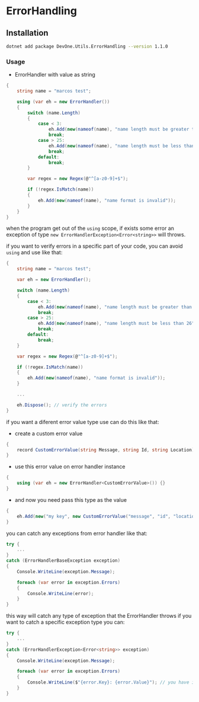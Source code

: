 # ErrorHandling

## Installation

```sh
dotnet add package DevOne.Utils.ErrorHandling --version 1.1.0
```

### Usage

- ErrorHandler with value as string

```cs
{
    string name = "marcos test";

    using (var eh = new ErrorHandler())
    {
        switch (name.Length)
        {
            case < 3:
                eh.Add(new(nameof(name), "name length must be greater than 2"));
                break;
            case > 25:
                eh.Add(new(nameof(name), "name length must be less than 26"));
                break;
            default:
                break;
        }

        var regex = new Regex(@"^[a-z0-9]+$");

        if (!regex.IsMatch(name))
        {
            eh.Add(new(nameof(name), "name format is invalid"));
        }
    }
}
```

when the program get out of the `using` scope, if exists some error an exception of type
`new ErrorHandlerException<Error<string>>` will throws.

if you want to verify errors in a specific part of your code, you can avoid `using` and use like that:

```cs
{
    string name = "marcos test";

    var eh = new ErrorHandler();

    switch (name.Length)
    {
        case < 3:
            eh.Add(new(nameof(name), "name length must be greater than 2"));
            break;
        case > 25:
            eh.Add(new(nameof(name), "name length must be less than 26"));
            break;
        default:
            break;
    }

    var regex = new Regex(@"^[a-z0-9]+$");

    if (!regex.IsMatch(name))
    {
        eh.Add(new(nameof(name), "name format is invalid"));
    }

    ...

    eh.Dispose(); // verify the errors
}
```

if you want a diferent error value type use can do this like that:

* create a custom error value
```cs
{
    record CustomErrorValue(string Message, string Id, string Location);
}
```

* use this error value on error handler instance
```cs
{
    using (var eh = new ErrorHandler<CustomErrorValue>()) {}
}
```

* and now you need pass this type as the value
```cs
{
    eh.Add(new("my key", new CustomErrorValue("message", "id", "location")));
}
```

you can catch any exceptions from error handler like that:

```cs
try {
    ...
}
catch (ErrorHandlerBaseException exception)
{
    Console.WriteLine(exception.Message);

    foreach (var error in exception.Errors)
    {
        Console.WriteLine(error);
    }
}
```

this way will catch any type of exception that the ErrorHandler throws
if you want to catch a specific exception type you can:

```cs
try {
    ...
}
catch (ErrorHandlerException<Error<string>> exception)
{
    Console.WriteLine(exception.Message);

    foreach (var error in exception.Errors)
    {
        Console.WriteLine($"{error.Key}: {error.Value}"); // you have intellisense
    }
}
```
